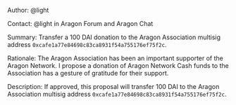 Author: @light 

Contact: @light in Aragon Forum and Aragon Chat

Summary: Transfer a 100 DAI donation to the Aragon Association multisig address `0xcafe1a77e84698c83ca8931f54a755176ef75f2c`.

Rationale: The Aragon Association has been an important supporter of the Aragon Network. I propose a donation of Aragon Network Cash funds to the Association has a gesture of gratitude for their support.

Description: If approved, this proposal will transfer 100 DAI to the Aragon Association multisig address `0xcafe1a77e84698c83ca8931f54a755176ef75f2c`.

